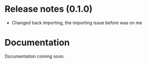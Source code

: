 Release notes (0.1.0)
===
* Changed back importing, the importing issue before was on me

Documentation
===
Documentation coming soon.
